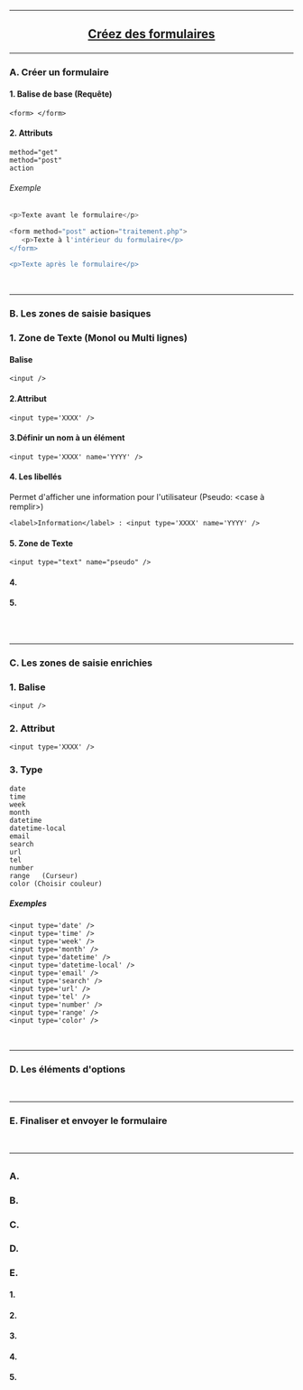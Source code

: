 ---------------------------------------------------------------------------------------------------------------------------------------------------------------
## <p align='center'> [Créez des formulaires](https://openclassrooms.com/fr/courses/1603881-apprenez-a-creer-votre-site-web-avec-html5-et-css3/1607171-creez-des-formulaires)</p>

---------------------------------------------------------------------------------------------------------------------------------------------------------------
### A. Créer un formulaire

#### 1. Balise de base (Requête)
```
<form> </form>
```
#### 2. Attributs
```
method="get"
method="post"
action
```
###### Exemple
```php
<p>Texte avant le formulaire</p>

<form method="post" action="traitement.php">
   <p>Texte à l'intérieur du formulaire</p>
</form>

<p>Texte après le formulaire</p>
```

<br />

---------------------------------------------------------------------------------------------------------------------------------------------------------------
### B. Les zones de saisie basiques
### 1. Zone de Texte (Monol ou Multi lignes)
#### Balise 
```
<input />
```
#### 2.Attribut
```
<input type='XXXX' />
```

#### 3.Définir un nom à un élément
```
<input type='XXXX' name='YYYY' />
```
#### 4. Les libellés
Permet d'afficher une information pour l'utilisateur (Pseudo: <case à remplir>)
```
<label>Information</label> : <input type='XXXX' name='YYYY' />
```



#### 5. Zone de Texte
```
<input type="text" name="pseudo" />
```




#### 4.
#### 5.

```
```

<br />

---------------------------------------------------------------------------------------------------------------------------------------------------------------
### C. Les zones de saisie enrichies
### 1. Balise
```
<input />
```
### 2. Attribut
```
<input type='XXXX' />
```
### 3. Type
```
date
time
week
month
datetime
datetime-local
email
search
url
tel
number
range   (Curseur)
color (Choisir couleur)

```
##### Exemples
```
<input type='date' />
<input type='time' />
<input type='week' />
<input type='month' />
<input type='datetime' />
<input type='datetime-local' />
<input type='email' />
<input type='search' />
<input type='url' />
<input type='tel' />
<input type='number' />
<input type='range' />
<input type='color' />
```

<br />

---------------------------------------------------------------------------------------------------------------------------------------------------------------
### D. Les éléments d'options


<br />

---------------------------------------------------------------------------------------------------------------------------------------------------------------
### E. Finaliser et envoyer le formulaire

<br />

---------------------------------------------------------------------------------------------------------------------------------------------------------------
## <p align='center'> []()</p>

### A.
### B.
### C.
### D.
### E.


#### 1.
#### 2.
#### 3.
#### 4.
#### 5.

```
```
